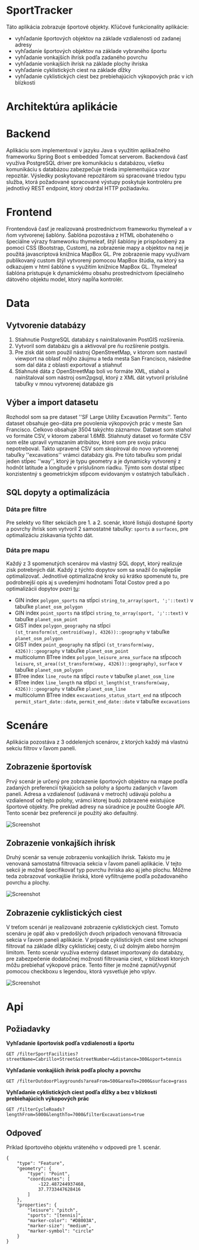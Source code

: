 # SportTracker

Táto aplikácia zobrazuje športové objekty. Kľúčové funkcionality aplikácie:
- vyhľadanie športových objektov na základe vzdialenosti od zadanej adresy
- vyhľadanie športových objektov na základe vybraného športu
- vyhľadanie vonkajších ihrísk podľa zadaného povrchu
- vyhľadanie vonkajších ihrísk na základe plochy ihriska
- vyhľadanie cyklistických ciest na základe dĺžky
- vyhľadanie cyklistických ciest bez prebiehajúcich výkopových prác v ich blízkosti

# Architektúra aplikácie

# Backend

Aplikáciu som implementoval v jazyku Java s využitím aplikačného frameworku Spring Boot s embedded Tomcat serverom. Backendová časť využíva PostgreSQL driver pre komunikáciu s databázou, všetku komunikáciu s databázou zabezpečuje trieda implementujúca vzor repozitár. Výsledky poskytované repozitárom sú spracované triedou typu služba, ktorá požadované spracované výstupy poskytuje kontroléru pre jednotlivý REST endpoint, ktorý obdržal HTTP požiadavku.

# Frontend

Frontendová časť je realizovaná prostredníctvom frameworku thymeleaf a v ňom vytvorenej šablóny. Šablóna pozostáva z HTML obohateného o špeciálne výrazy frameworku thymeleaf, štýl šablóny je prispôsobený za pomoci CSS (Bootstrap, Custom), na zobrazenie mapy a objektov na nej je použitá javascriptová knižnica MapBox GL. Pre zobrazenie mapy využívam publikovaný custom štýl vytvorený pomocou MapBox štúdia, na ktorý sa odkazujem v html šablóne s využitím knižnice MapBox GL. Thymeleaf šablóna pristupuje k dynamickému obsahu prostredníctvom špeciálneho dátového objektu model, ktorý napĺňa kontrolér.

# Data

## Vytvorenie databázy

1. Stiahnutie PostgreSQL databázy s nainštalovaním PostGIS rozšírenia.
2. Vytvoril som databázu gis a aktivoval pre ňu rozšírenie postgis.
3. Pre zisk dát som použil nástroj OpenStreetMap, v ktorom som nastavil viewport na oblasť môjho záujmu a teda mesta San Francisco, následne som dal dáta z oblasti exportovať a stiahnuť
4. Stiahnuté dáta z OpenStreetMap boli vo formáte XML, stiahol a nainštaloval som nástroj osm2pgsql, ktorý z XML dát vytvoril príslušné tabuľky v mnou vytvorenej databáze gis

## Výber a import datasetu

Rozhodol som sa pre dataset ''SF Large Utility Excavation Permits''. Tento dataset obsahuje geo-dáta pre povolenia výkopových prác v meste San Francisco. Celkovo obsahuje 3504 takýchto záznamov. Dataset som stiahol vo formáte CSV, v ktorom zaberal 1.6MB.
Stiahnutý dataset vo formáte CSV som ešte upravil vymazaním atribútov, ktoré som pre svoju prácu nepotreboval. Takto upravené CSV som skopíroval do novo vytvorenej tabuľky ''excavations'' vrámci databázy gis. Pre túto tabuľku som pridal jeden stĺpec ''way'', ktorý je typu geometry a je dynamicky vytvorený z hodnôt latitude a longitude v príslušnom riadku. Týmto som dostal stĺpec konzistentný s geometrickým stĺpcom evidovaným v ostatných tabuľkách . 

## SQL dopyty a optimalizácia

### Dáta pre filtre
Pre selekty vo filter sekciách pre 1. a 2. scenár, ktoré listujú dostupné športy a povrchy ihrísk som vytvoril 2 samostatné tabuľky: `sports` a `surfaces`, pre optimalizáciu získavania týchto dát.

### Dáta pre mapu

Každý z 3 spomenutých scenárov má vlastný SQL dopyt, ktorý realizuje zisk potrebných dát. Každý z týchto dopytov som sa snažil čo najlepšie optimalizovať. Jednotlivé optimalizačné kroky sú krátko spomenuté tu, pre podrobnejší opis aj s uvedenými hodnotami Total Costov pred a po optimalizácii dopytov pozri [tu](Dokumentacia/PDT_project.pdf):

- GIN index `polygon_sports` na stĺpci `string_to_array(sport, ';'::text)` v tabuľke `planet_osm_polygon`
- GIN index `point_sports` na stĺpci `string_to_array(sport, ';'::text)` v tabuľke `planet_osm_point`
- GIST index `polygon_geography` na stĺpci `(st_transform(st_centroid(way), 4326))::geography` v tabuľke `planet_osm_polygon`
- GIST index `point_geography` na stĺpci `(st_transform(way, 4326))::geography` v tabuľke `planet_osm_point`
- multicolumn BTree index `polygon_leisure_area_surface` na stĺpcoch `leisure`, `st_area((st_transform(way, 4326))::geography)`, `surface` v tabuľke `planet_osm_polygon`
- BTree index `line_route` na stĺpci `route` v tabuľke `planet_osm_line`
- BTree index `line_length` na stĺpci `st_length(st_transform(way, 4326))::geography` v tabuľke `planet_osm_line`
- multicolumn BTree index `excavations_status_start_end` na stĺpcoch `permit_start_date::date`, `permit_end_date::date` v tabuľke `excavations`

# Scenáre

Aplikácia pozostáva z 3 oddelených scenárov, z ktorých každý má vlastnú sekciu filtrov v ľavom paneli.

## Zobrazenie športovísk

Prvý scenár je určený pre zobrazenie športových objektov na mape podľa zadaných preferencií týkajúcich sa polohy a športu zadaných v ľavom paneli. Adresa a vzdialenosť (udávaná v metroch) udávajú polohu a vzdialenosť od tejto polohy, vrámci ktorej budú zobrazené existujúce športové objekty. Pre preklad adresy na súradnice je použité Google API. Tento scenár bez preferencií je použitý ako defaultný.

![Screenshot](Dokumentacia/scenar_1.png)

## Zobrazenie vonkajších ihrísk

Druhý scenár sa venuje zobrazeniu vonkajších ihrísk. Takisto mu je venovaná samostatná filtrovacia sekcia v ľavom paneli aplikácie. V tejto sekcii je možné špecifikovať typ povrchu ihriska ako aj jeho plochu. Môžme teda zobrazovať vonkajšie ihriská, ktoré vyfiltrujeme podľa požadovaného povrchu a plochy.

![Screenshot](Dokumentacia/scenar_2.png)

## Zobrazenie cyklistických ciest

V treťom scenári je realizované zobrazenie cyklistických ciest. Tomuto scenáru je opäť ako v predošlých dvoch prípadoch venovaná filtrovacia sekcia v ľavom paneli aplikácie. V prípade cyklistických ciest sme schopní filtrovať na základe dĺžky cyklistickej cesty, či už dolným alebo horným limitom. Tento scenár využíva externý dataset importovaný do databázy, pre zabezpečenie dodatočnej možnosti filtrovania ciest, v blízkosti ktorých môžu prebiehať výkopové práce. Tento filter je možné zapnúť/vypnúť pomocou checkboxu s legendou, ktorá vysvetluje jeho vplyv.

![Screenshot](Dokumentacia/scenar_3.png)

# Api

## Požiadavky

**Vyhľadanie športovísk podľa vzdialenosti a športu**

`GET /filterSportFacilities?streetName=Cabrillo+Street&streetNumber=&distance=300&sport=tennis`

**Vyhľadanie vonkajších ihrísk podľa plochy a povrchu**

`GET /filterOutdoorPlaygrounds?areaFrom=500&areaTo=2000&surface=grass`

**Vyhľadanie cyklistických ciest podľa dĺžky a bez v blízkosti prebiehajúcich výkopových prác**

`GET /filterCycleRoads?lengthFrom=5000&lengthTo=7000&filterExcavations=true`

## Odpoveď

Príklad športového objektu vráteného v odpovedi pre 1. scenár.

```
{
    "type": "Feature",
    "geometry": {
        "type": "Point",
        "coordinates": [
            -122.487244937468,
            37.7733447628416
        ]
    },
    "properties": {
        "leisure": "pitch",
        "sports": "[tennis]",
        "marker-color": "#D8003A",
        "marker-size": "medium",
        "marker-symbol": "circle"
    }
}
